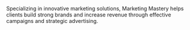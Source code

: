 Specializing in innovative marketing solutions, Marketing Mastery helps clients build strong brands and increase revenue through effective campaigns and strategic advertising.
